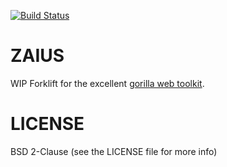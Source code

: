 [![Build Status](https://travis-ci.org/chakrit/zaius.png)](https://travis-ci.org/chakrit/zaius)

ZAIUS
=====

WIP Forklift for the excellent [gorilla web toolkit][1].

LICENSE
=======

BSD 2-Clause (see the LICENSE file for more info)


[0]: https://raw.github.com/chakrit/zaius/master/LICENSE
[1]: http://www.gorillatoolkit.org

